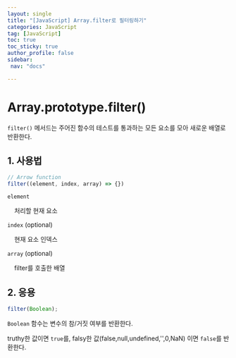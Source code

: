```yaml
---
layout: single
title: "[JavaScript] Array.filter로 필터링하기"
categories: JavaScript
tag: [JavaScript]
toc: true
toc_sticky: true
author_profile: false
sidebar:
 nav: "docs"

---
```


# Array.prototype.filter()

`filter()` 메서드는 주어진 함수의 테스트를 통과하는 모든 요소를 모아 새로운 배열로 반환한다.

## 1. 사용법

```js
// Arrow function
filter((element, index, array) => {})
```

`element`

    처리할 현재 요소

`index`  (optional)

    현재 요소 인덱스

`array` (optional)

    filter를 호출한 배열



## 2. 응용

```js
filter(Boolean);
```

`Boolean` 함수는 변수의 참/거짓 여부를 반환한다. 

truthy한 값이면 `true`를, falsy한 값(false,null,undefined,'',0,NaN) 이면 `false`를 반환한다.
